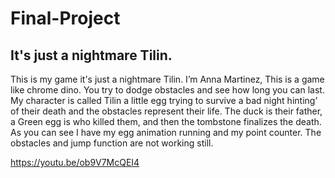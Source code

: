 # Final-Project
## It's just a nightmare Tilin.
 This is my game it's just a nightmare Tilin. I’m Anna Martinez, This is a game like chrome dino. You try to dodge obstacles and see how long you can last. My character is called Tilin a little egg trying to survive a bad night hinting’ of their death and the obstacles represent their life. The duck is their father, a Green egg is who killed them, and then the tombstone finalizes the death.
As you can see I have my egg animation running and my point counter. The obstacles and jump function are not working still.

https://youtu.be/ob9V7McQEI4
